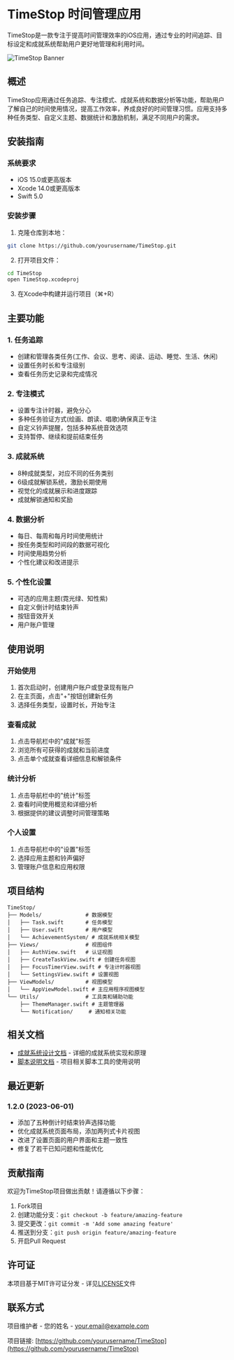 # TimeStop 时间管理应用

TimeStop是一款专注于提高时间管理效率的iOS应用，通过专业的时间追踪、目标设定和成就系统帮助用户更好地管理和利用时间。

![TimeStop Banner](./screenshots/banner.png)

## 概述

TimeStop应用通过任务追踪、专注模式、成就系统和数据分析等功能，帮助用户了解自己的时间使用情况，提高工作效率，养成良好的时间管理习惯。应用支持多种任务类型、自定义主题、数据统计和激励机制，满足不同用户的需求。

## 安装指南

### 系统要求
- iOS 15.0或更高版本
- Xcode 14.0或更高版本
- Swift 5.0

### 安装步骤
1. 克隆仓库到本地：
```bash
git clone https://github.com/yourusername/TimeStop.git
```

2. 打开项目文件：
```bash
cd TimeStop
open TimeStop.xcodeproj
```

3. 在Xcode中构建并运行项目（⌘+R）

## 主要功能

### 1. 任务追踪
- 创建和管理各类任务(工作、会议、思考、阅读、运动、睡觉、生活、休闲)
- 设置任务时长和专注级别
- 查看任务历史记录和完成情况

### 2. 专注模式
- 设置专注计时器，避免分心
- 多种任务验证方式(绘画、朗读、唱歌)确保真正专注
- 自定义铃声提醒，包括多种系统音效选项
- 支持暂停、继续和提前结束任务

### 3. 成就系统
- 8种成就类型，对应不同的任务类别
- 6级成就解锁系统，激励长期使用
- 视觉化的成就展示和进度跟踪
- 成就解锁通知和奖励

### 4. 数据分析
- 每日、每周和每月时间使用统计
- 按任务类型和时间段的数据可视化
- 时间使用趋势分析
- 个性化建议和改进提示

### 5. 个性化设置
- 可选的应用主题(霓光绿、知性紫)
- 自定义倒计时结束铃声
- 按钮音效开关
- 用户账户管理

## 使用说明

### 开始使用
1. 首次启动时，创建用户账户或登录现有账户
2. 在主页面，点击"+"按钮创建新任务
3. 选择任务类型，设置时长，开始专注

### 查看成就
1. 点击导航栏中的"成就"标签
2. 浏览所有可获得的成就和当前进度
3. 点击单个成就查看详细信息和解锁条件

### 统计分析
1. 点击导航栏中的"统计"标签
2. 查看时间使用概览和详细分析
3. 根据提供的建议调整时间管理策略

### 个人设置
1. 点击导航栏中的"设置"标签
2. 选择应用主题和铃声偏好
3. 管理账户信息和应用权限

## 项目结构

```
TimeStop/
├── Models/              # 数据模型
│   ├── Task.swift       # 任务模型
│   ├── User.swift       # 用户模型
│   └── AchievementSystem/ # 成就系统相关模型
├── Views/               # 视图组件
│   ├── AuthView.swift   # 认证视图
│   ├── CreateTaskView.swift # 创建任务视图
│   ├── FocusTimerView.swift # 专注计时器视图
│   └── SettingsView.swift # 设置视图
├── ViewModels/          # 视图模型
│   └── AppViewModel.swift # 主应用程序视图模型
└── Utils/               # 工具类和辅助功能
    ├── ThemeManager.swift # 主题管理器
    └── Notification/     # 通知相关功能
```

## 相关文档

- [成就系统设计文档](./AchievementSystem_README.md) - 详细的成就系统实现和原理
- [脚本说明文档](./scripts/README.md) - 项目相关脚本工具的使用说明

## 最近更新

### 1.2.0 (2023-06-01)
- 添加了五种倒计时结束铃声选择功能
- 优化成就系统页面布局，添加两列式卡片视图
- 改进了设置页面的用户界面和主题一致性
- 修复了若干已知问题和性能优化

## 贡献指南

欢迎为TimeStop项目做出贡献！请遵循以下步骤：

1. Fork项目
2. 创建功能分支：`git checkout -b feature/amazing-feature`
3. 提交更改：`git commit -m 'Add some amazing feature'`
4. 推送到分支：`git push origin feature/amazing-feature`
5. 开启Pull Request

## 许可证

本项目基于MIT许可证分发 - 详见[LICENSE](./LICENSE)文件

## 联系方式

项目维护者 - 您的姓名 - your.email@example.com

项目链接: [https://github.com/yourusername/TimeStop](https://github.com/yourusername/TimeStop)
